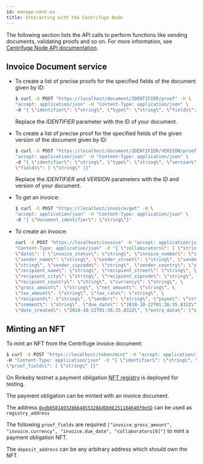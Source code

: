 ```yaml
---
id: manage-cent-os
title: Interacting with the Centrifuge Node
---
```


The following section lists the API calls to perform functions like sending documents, validating proofs and so on. For more information, see [Centrifuge Node API documentation](https://app.swaggerhub.com/apis-docs/centrifuge.io/cent-node/0.0.1).

## Invoice Document service

* To create a list of precise proofs for the specified fields of the document given by ID:

  ```bash
  $ curl -X POST "https://localhost/document/IDENTIFIER/proof" -H \
  "accept: application/json" -H "Content-Type: application/json" \
  -d "{ \"identifier\": \"string\", \"type\": \"string\", \"fields\": [ \"string\" ]}"
  ```

  Replace the _IDENTIFIER_ parameter with the ID of your document.

* To create a list of precise proof for the specified fields of the given version of the document given by ID:

  ```bash
  $ curl -X POST "https://localhost/document/IDENTIFIER/VERSION/proof" -H \
  "accept: application/json" -H "Content-Type: application/json" \
  -d "{ \"identifier\": \"string\", \"type\": \"string\", \"version\": \"string\", \
  \"fields\": [ \"string\" ]}"
  ```
  Replace the _IDENTIFIER_ and _VERSION_ parameters with the ID and version of your document.
* To get an invoice:

  ```bash
  $ curl -X POST "https://localhost/invoice/get" -H \
  "accept: application/json" -H "Content-Type: application/json" \
  -d "{ \"document_identifier\": \"string\"}"
  ```

* To create an invoice:

  ```bash
  curl -X POST "https://localhost/invoice" -H "accept: application/json" -H \
  "Content-Type: application/json" -d "{ \"collaborators\": [ \"string\" ], \
  \"data\": { \"invoice_status\": \"string\", \"invoice_number\": \"string\", \
  \"sender_name\": \"string\", \"sender_street\": \"string\", \"sender_city\": \
  \"string\", \"sender_zipcode\": \"string\", \"sender_country\": \"string\", \
  \"recipient_name\": \"string\", \"recipient_street\": \"string\", \
  \"recipient_city\": \"string\", \"recipient_zipcode\": \"string\", \
  \"recipient_country\": \"string\", \"currency\": \"string\", \
  \"gross_amount\": \"string\", \"net_amount\": \"string\", \
  \"tax_amount\": \"string\", \"tax_rate\": \"string\", \
  \"recipient\": \"string\", \"sender\": \"string\", \"payee\": \"string\", \
  \"comment\": \"string\", \"due_date\": \"2018-10-22T01:36:35.832Z\", \
  \"date_created\": \"2018-10-22T01:36:35.832Z\", \"extra_data\": \"string\" }}"
  ```

## Minting an NFT

To mint an NFT from the Centrifuge invoice document:

  ```bash
  $ curl -X POST "https://localhost/token/mint" -H "accept: application/json" \
  -H "Content-Type: application/json" -d "{ \"identifier\": \"string\", \"registry_address\": \"string\", \"deposit_address\": \"string\", \
  \"proof_fields\": [ \"string\" ]}"
  ```
 
On Rinkeby testnet a payment obligation  [NFT registry](https://rinkeby.etherscan.io/address/0xdb0581a9328664855328addb0e251184640f9e5d) is deployed for testing.

The payment obligation can be minted with an invoice document. 

The address [`0xdb0581A9328664855328AdDb0E251184640f9e5D`](https://rinkeby.etherscan.io/address/0xdb0581a9328664855328addb0e251184640f9e5d) can be used as `registry_address`

The following `proof_fields` are required `["invoice.gross_amount", "invoice.currency", "invoice.due_date", "collaborators[0]"]`
to mint a payment obligation NFT.

The `deposit_address` can be any arbitrary address which should own the NFT. 
  


